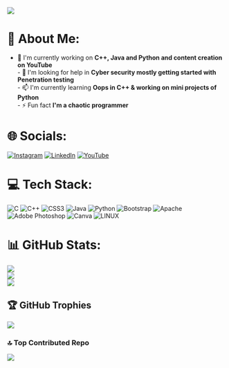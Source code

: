 [![](https://visitcount.itsvg.in/api?id=Raunaksplanet&icon=7&color=0)](https://visitcount.itsvg.in)
---
# 💫 About Me:
- 🌱 I'm currently working on **C++, Java and Python and content creation on YouTube** <br> - 💬 I'm looking for help in **Cyber security mostly getting started with Penetration testing**<br>- 📫 I'm currently learning **Oops in C++ & working on mini projects of Python**<br>- ⚡ Fun fact **I'm a chaotic programmer**


# 🌐 Socials:
[![Instagram](https://img.shields.io/badge/Instagram-%23E4405F.svg?logo=Instagram&logoColor=white)](https://instagram.com/raunak_gupta193) 
[![LinkedIn](https://img.shields.io/badge/LinkedIn-%230077B5.svg?logo=linkedin&logoColor=white)](https://www.linkedin.com/in/raunak-gupta-772408255) [![YouTube](https://img.shields.io/badge/YouTube-%23FF0000.svg?logo=YouTube&logoColor=white)](https://youtube.com/@Raunaks_Teaching) 

# 💻 Tech Stack:
![C](https://img.shields.io/badge/c-%2300599C.svg?style=for-the-badge&logo=c&logoColor=white) ![C++](https://img.shields.io/badge/c++-%2300599C.svg?style=for-the-badge&logo=c%2B%2B&logoColor=white) ![CSS3](https://img.shields.io/badge/css3-%231572B6.svg?style=for-the-badge&logo=css3&logoColor=white) ![Java](https://img.shields.io/badge/java-%23ED8B00.svg?style=for-the-badge&logo=java&logoColor=white) ![Python](https://img.shields.io/badge/python-3670A0?style=for-the-badge&logo=python&logoColor=ffdd54) ![Bootstrap](https://img.shields.io/badge/bootstrap-%23563D7C.svg?style=for-the-badge&logo=bootstrap&logoColor=white) ![Apache](https://img.shields.io/badge/apache-%23D42029.svg?style=for-the-badge&logo=apache&logoColor=white) ![Adobe Photoshop](https://img.shields.io/badge/adobephotoshop-%2331A8FF.svg?style=for-the-badge&logo=adobephotoshop&logoColor=white) ![Canva](https://img.shields.io/badge/Canva-%2300C4CC.svg?style=for-the-badge&logo=Canva&logoColor=white) ![LINUX](https://img.shields.io/badge/Linux-FCC624?style=for-the-badge&logo=linux&logoColor=black)
# 📊 GitHub Stats:
![](https://github-readme-stats.vercel.app/api?username=Raunaksplanet&theme=dark&hide_border=true&include_all_commits=false&count_private=false)<br/>
![](https://github-readme-streak-stats.herokuapp.com/?user=Raunaksplanet&theme=dark&hide_border=true)<br/>
![](https://github-readme-stats.vercel.app/api/top-langs/?username=Raunaksplanet&theme=dark&hide_border=true&include_all_commits=false&count_private=false&layout=compact)

## 🏆 GitHub Trophies
![](https://github-profile-trophy.vercel.app/?username=Raunaksplanet&theme=discord&no-frame=false&no-bg=false&margin-w=4)

### 🔝 Top Contributed Repo
![](https://github-contributor-stats.vercel.app/api?username=Raunaksplanet&limit=5&theme=dark&combine_all_yearly_contributions=true)
